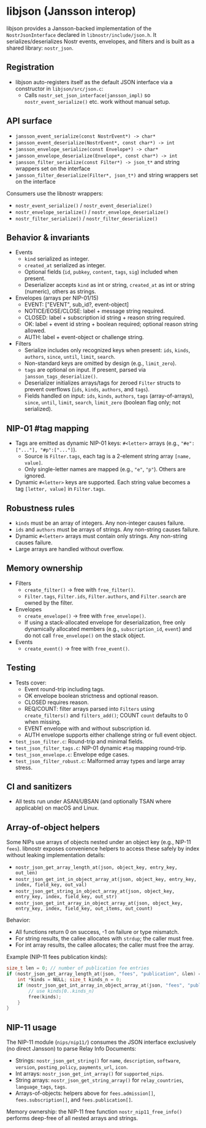 # libjson (Jansson interop)

libjson provides a Jansson-backed implementation of the `NostrJsonInterface` declared in `libnostr/include/json.h`.
It serializes/deserializes Nostr events, envelopes, and filters and is built as a shared library: `nostr_json`.

## Registration

- libjson auto-registers itself as the default JSON interface via a constructor in `libjson/src/json.c`:
  - Calls `nostr_set_json_interface(jansson_impl)` so `nostr_event_serialize()` etc. work without manual setup.

## API surface

- `jansson_event_serialize(const NostrEvent*) -> char*`
- `jansson_event_deserialize(NostrEvent*, const char*) -> int`
- `jansson_envelope_serialize(const Envelope*) -> char*`
- `jansson_envelope_deserialize(Envelope*, const char*) -> int`
- `jansson_filter_serialize(const Filter*) -> json_t*` and string wrappers set on the interface
- `jansson_filter_deserialize(Filter*, json_t*)` and string wrappers set on the interface

Consumers use the libnostr wrappers:
- `nostr_event_serialize()` / `nostr_event_deserialize()`
- `nostr_envelope_serialize()` / `nostr_envelope_deserialize()`
- `nostr_filter_serialize()` / `nostr_filter_deserialize()`

## Behavior & invariants

- Events
  - `kind` serialized as integer.
  - `created_at` serialized as integer.
  - Optional fields (`id`, `pubkey`, `content`, `tags`, `sig`) included when present.
  - Deserializer accepts `kind` as int or string, `created_at` as int or string (numeric), others as strings.
- Envelopes (arrays per NIP-01/15)
  - EVENT: ["EVENT", sub_id?, event-object]
  - NOTICE/EOSE/CLOSE: label + message string required.
  - CLOSED: label + subscription id string + reason string required.
  - OK: label + event id string + boolean required; optional reason string allowed.
  - AUTH: label + event-object or challenge string.
- Filters
  - Serialize includes only recognized keys when present: `ids`, `kinds`, `authors`, `since`, `until`, `limit`, `search`.
  - Non-standard keys are omitted by design (e.g., `limit_zero`).
  - `tags` are optional on input. If present, parsed via `jansson_tags_deserialize()`.
  - Deserializer initializes arrays/tags for zeroed `Filter` structs to prevent overflows (`ids`, `kinds`, `authors`, and `tags`).
  - Fields handled on input: `ids`, `kinds`, `authors`, `tags` (array-of-arrays), `since`, `until`, `limit`, `search`, `limit_zero` (boolean flag only; not serialized).

## NIP-01 #tag mapping

- Tags are emitted as dynamic NIP-01 keys: `#<letter>` arrays (e.g., `"#e":["..."], "#p":["..."]`).
  - Source is `Filter.tags`, each tag is a 2-element string array `[name, value]`.
  - Only single-letter names are mapped (e.g., `"e"`, `"p"`). Others are ignored.
- Dynamic `#<letter>` keys are supported. Each string value becomes a tag `[letter, value]` in `Filter.tags`.

## Robustness rules

- `kinds` must be an array of integers. Any non-integer causes failure.
- `ids` and `authors` must be arrays of strings. Any non-string causes failure.
- Dynamic `#<letter>` arrays must contain only strings. Any non-string causes failure.
- Large arrays are handled without overflow.

## Memory ownership

- Filters
  - `create_filter()` → free with `free_filter()`.
  - `Filter.tags`, `Filter.ids`, `Filter.authors`, and `Filter.search` are owned by the filter.
- Envelopes
  - `create_envelope()` → free with `free_envelope()`.
  - If using a stack-allocated envelope for deserialization, free only dynamically allocated members (e.g., `subscription_id`, `event`) and do not call `free_envelope()` on the stack object.
- Events
  - `create_event()` → free with `free_event()`.

## Testing

- Tests cover:
  - Event round-trip including tags.
  - OK envelope boolean strictness and optional reason.
  - CLOSED requires reason.
  - REQ/COUNT: filter arrays parsed into `Filters` using `create_filters()` and `filters_add()`; COUNT `count` defaults to 0 when missing.
  - EVENT envelope with and without subscription id.
  - AUTH envelope supports either challenge string or full event object.
- `test_json_filter.c`: Round-trip and minimal fields.
- `test_json_filter_tags.c`: NIP-01 dynamic `#tag` mapping round-trip.
- `test_json_envelope.c`: Envelope edge cases.
- `test_json_filter_robust.c`: Malformed array types and large array stress.

## CI and sanitizers

- All tests run under ASAN/UBSAN (and optionally TSAN where applicable) on macOS and Linux.

## Array-of-object helpers

Some NIPs use arrays of objects nested under an object key (e.g., NIP-11 `fees`). libnostr exposes convenience helpers to access these safely by index without leaking implementation details:

- `nostr_json_get_array_length_at(json, object_key, entry_key, out_len)`
- `nostr_json_get_int_in_object_array_at(json, object_key, entry_key, index, field_key, out_val)`
- `nostr_json_get_string_in_object_array_at(json, object_key, entry_key, index, field_key, out_str)`
- `nostr_json_get_int_array_in_object_array_at(json, object_key, entry_key, index, field_key, out_items, out_count)`

Behavior:
- All functions return 0 on success, -1 on failure or type mismatch.
- For string results, the callee allocates with `strdup`; the caller must free.
- For int array results, the callee allocates; the caller must free the array.

Example (NIP-11 fees publication kinds):
```c
size_t len = 0; // number of publication fee entries
if (nostr_json_get_array_length_at(json, "fees", "publication", &len) == 0 && len > 0) {
    int *kinds = NULL; size_t kinds_n = 0;
    if (nostr_json_get_int_array_in_object_array_at(json, "fees", "publication", 0, "kinds", &kinds, &kinds_n) == 0) {
        // use kinds[0..kinds_n)
        free(kinds);
    }
}
```

## NIP-11 usage

The NIP-11 module (`nips/nip11/`) consumes the JSON interface exclusively (no direct Jansson) to parse Relay Info Documents:

- Strings: `nostr_json_get_string()` for `name`, `description`, `software`, `version`, `posting_policy`, `payments_url`, `icon`.
- Int arrays: `nostr_json_get_int_array()` for `supported_nips`.
- String arrays: `nostr_json_get_string_array()` for `relay_countries`, `language_tags`, `tags`.
- Arrays-of-objects: helpers above for `fees.admission[]`, `fees.subscription[]`, and `fees.publication[]`.

Memory ownership: the NIP-11 free function `nostr_nip11_free_info()` performs deep-free of all nested arrays and strings.
